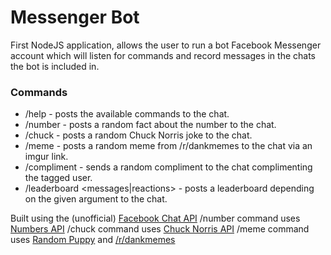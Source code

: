 # Messenger Bot

First NodeJS application, allows the user to run a bot Facebook Messenger account which will listen for commands and record messages in the chats the bot is included in. <br />

### Commands
* /help - posts the available commands to the chat.
* /number <number> - posts a random fact about the number to the chat.
* /chuck - posts a random Chuck Norris joke to the chat.
* /meme - posts a random meme from /r/dankmemes to the chat via an imgur link.
* /compliment <tag user> - sends a random compliment to the chat complimenting the tagged user.
* /leaderboard <messages|reactions> - posts a leaderboard depending on the given argument to the chat.

Built using the (unofficial) [Facebook Chat API](https://github.com/Schmavery/facebook-chat-api/)
/number command uses [Numbers API](http://numbersapi.com/#42)
/chuck command uses [Chuck Norris API](https://api.chucknorris.io/)
/meme command uses [Random Puppy](https://github.com/dylang/random-puppy) and [/r/dankmemes](https://www.reddit.com/r/dankmemes)
